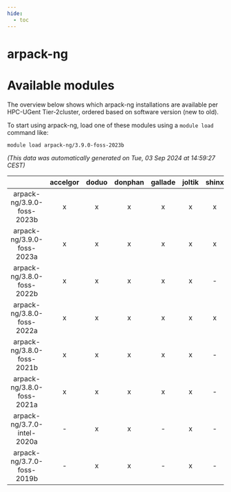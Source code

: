 ```yaml
---
hide:
  - toc
---
```


arpack-ng
=========

# Available modules


The overview below shows which arpack-ng installations are available per HPC-UGent Tier-2cluster, ordered based on software version (new to old).

To start using arpack-ng, load one of these modules using a `module load` command like:

```shell
module load arpack-ng/3.9.0-foss-2023b
```

*(This data was automatically generated on Tue, 03 Sep 2024 at 14:59:27 CEST)*  

| |accelgor|doduo|donphan|gallade|joltik|shinx|skitty|
| :---: | :---: | :---: | :---: | :---: | :---: | :---: | :---: |
|arpack-ng/3.9.0-foss-2023b|x|x|x|x|x|x|x|
|arpack-ng/3.9.0-foss-2023a|x|x|x|x|x|x|x|
|arpack-ng/3.8.0-foss-2022b|x|x|x|x|x|-|x|
|arpack-ng/3.8.0-foss-2022a|x|x|x|x|x|x|x|
|arpack-ng/3.8.0-foss-2021b|x|x|x|x|x|-|x|
|arpack-ng/3.8.0-foss-2021a|x|x|x|x|x|-|x|
|arpack-ng/3.7.0-intel-2020a|-|x|x|-|x|-|x|
|arpack-ng/3.7.0-foss-2019b|-|x|x|-|x|-|x|
